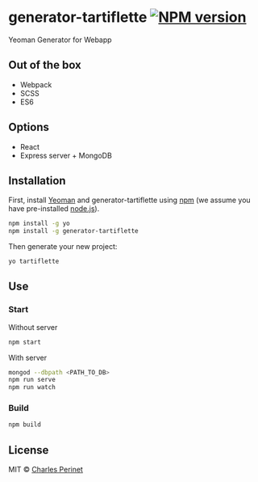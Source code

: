 # generator-tartiflette [![NPM version][npm-image]][npm-url]

Yeoman Generator for Webapp

## Out of the box
- Webpack
- SCSS
- ES6

## Options
- React
- Express server + MongoDB

## Installation

First, install [Yeoman](http://yeoman.io) and generator-tartiflette using [npm](https://www.npmjs.com/) (we assume you have pre-installed [node.js](https://nodejs.org/)).

```bash
npm install -g yo
npm install -g generator-tartiflette
```

Then generate your new project:

```bash
yo tartiflette
```

## Use

### Start

Without server

```bash
npm start
```
With server

```bash
mongod --dbpath <PATH_TO_DB>
npm run serve
npm run watch
```

### Build

```bash
npm build
```

## License

MIT © [Charles Perinet](www.charles-perinet.fr)


[npm-url]: https://npmjs.org/package/generator-tartiflette
[npm-image]: http://img.shields.io/npm/v/generator-tartiflette.svg
